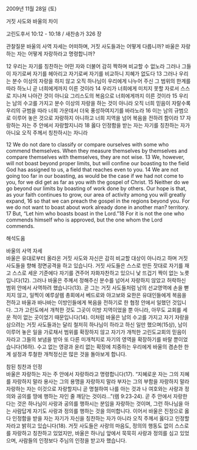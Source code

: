 2009년 11월 28일 (토)

거짓 사도와 바울의 차이



고린도후서 10:12 - 10:18 / 새찬송가 326 장


관찰질문
바울의 사역 자세는 어떠하며, 거짓 사도들과는 어떻게 다릅니까?
바울은 자랑하는 자는 어떻게 자랑하라고 명령합니까?

12 우리는 자기를 칭찬하는 어떤 자와 더불어 감히 짝하며 비교할 수 없노라 그러나 그들이 자기로써 자기를 헤아리고 자기로써 자기를 비교하니 지혜가 없도다 13 그러나 우리는 분수 이상의 자랑을 하지 않고 오직 하나님이 우리에게 나누어 주신 그 범위의 한계를 따라 하노니 곧 너희에게까지 이른 것이라 14 우리가 너희에게 미치지 못할 자로서 스스로 지나쳐 나아간 것이 아니요 그리스도의 복음으로 너희에게까지 이른 것이라 15 우리는 남의 수고를 가지고 분수 이상의 자랑을 하는 것이 아니라 오직 너희 믿음이 자랄수록 우리의 규범을 따라 너희 가운데서 더욱 풍성하여지기를 바라노라 16 이는 남의 규범으로 이루어 놓은 것으로 자랑하지 아니하고 너희 지역을 넘어 복음을 전하려 함이라 17 자랑하는 자는 주 안에서 자랑할지니라 18 옳다 인정함을 받는 자는 자기를 칭찬하는 자가 아니요 오직 주께서 칭찬하시는 자니라 

12 We do not dare to classify or compare ourselves with some who commend themselves. When they measure themselves by themselves and compare themselves with themselves, they are not wise. 13 We, however, will not boast beyond proper limits, but will confine our boasting to the field God has assigned to us, a field that reaches even to you. 14 We are not going too far in our boasting, as would be the case if we had not come to you, for we did get as far as you with the gospel of Christ. 
15 Neither do we go beyond our limits by boasting of work done by others. Our hope is that, as your faith continues to grow, our area of activity among you will greatly expand, 16 so that we can preach the gospel in the regions beyond you. For we do not want to boast about work already done in another man? territory. 17 But, “Let him who boasts boast in the Lord.”18 For it is not the one who commends himself who is approved, but the one whom the Lord commends.

해석도움





바울의 사역 자세  
바울은 유대로부터 올라온 거짓 사도와 자신은 감히 비교할 대상이 아니라고 하며 거짓 사도들을 향해 정면공격을 하고 있습니다. 거짓 사도들은 스스로 만든 잣대로 자기를 재고 스스로 세운 기준에다 자기를 견주어 자화자찬하고 있으니 낯 뜨겁기 짝이 없는 노릇입니다(12). 그러나 바울은 주께서 정해주신 분수를 넘어서 자랑하지 않았고 허락하신 범위 안에서 사역하려 했습니다(13). 곧 그는 거짓 사도들처럼 남의 선교영역에 손을 뻗치지 않고, 일찍이 예루살렘 총회에서 베드로와 야고보와 요한은 유대인들에게 복음을 전하고 바울과 바나바는 이방인들에게 복음을 전하기로 한 협정 안에서 일했던 것입니다. 그가 고린도에서 개척한 것도 그곳이 이방 지역이었을 뿐 아니라, 아무도 교회를 세운 적이 없는 곳이었기 때문입니다(14). 이처럼 바울은 남의 수고를 가지고 자기 자랑을 삼으려는 거짓 사도들과는 달리 철저히 하나님이 하라고 하신 일만 했으며(15상), 남이 이루어 놓은 일을 가로채서 범위를 확장하지 않고 자기가 개척한 고린도교회의 믿음이 자라고 그들의 보냄을 받아 또 다른 미개척지로 자기의 영역을 확장하기를 바랄 뿐이었습니다(16하). 수고 없는 영광과 윤리 없는 확장에 치중하는 우리에게 바울의 겸손한 한계 설정과 투철한 개척정신은 많은 것을 돌아보게 합니다.

참된 칭찬과 인정  
바울은 자랑하는 자는 주 안에서 자랑하라고 명령합니다(17). “지혜로운 자는 그의 지혜를 자랑하지 말라 용사는 그의 용맹을 자랑하지 말라 부자는 그의 부함을 자랑하지 말라 자랑하는 자는 이것으로 자랑할지니 곧 명철하여 나를 아는 것과 나 여호와는 사랑과 정의와 공의를 땅에 행하는 자인 줄 깨닫는 것이라…”(렘 9:23-24). 곧 주 안에서 자랑한다는 것은 하나님이 사랑과 공의를 행하시는 분임을 자랑하는 것이며, 그런 하나님을 아는 사람답게 자기도 사랑과 정의를 행하는 것을 의미합니다. 이어서 바울은 진정으로 옳다 인정함을 받을 자는 자기가 자신을 칭찬하는 자가 아니라 오직 주께서 옳다고 인정할 자라고 밝히고 있습니다(18). 거짓 사도들은 사랑의 마음도, 정의의 행동도 없이 스스로를 자랑하고 칭찬하고 있었지만, 바울은 하나님 앞에서 묵묵히 사랑과 정의를 심고 있었으며, 사람들의 인정보다 주님의 인정을 받고자 했습니다.